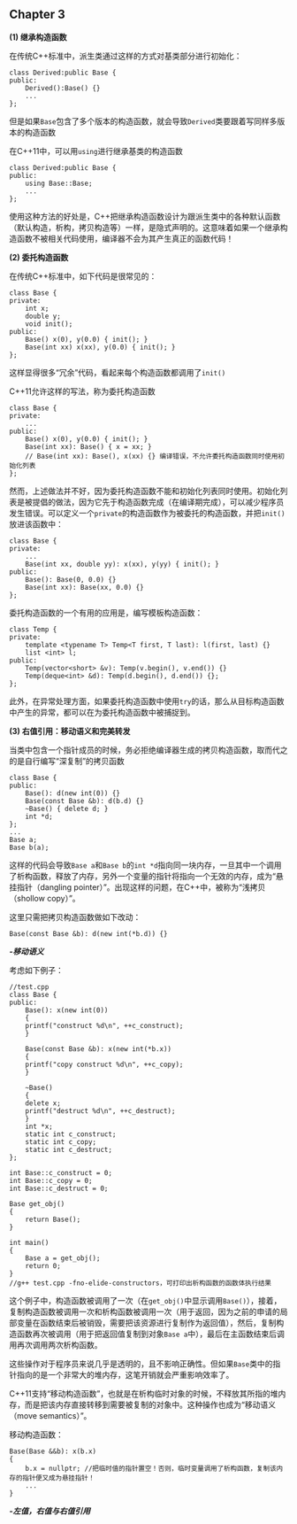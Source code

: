 ## Chapter 3

**(1) 继承构造函数**

在传统C++标准中，派生类通过这样的方式对基类部分进行初始化：

	class Derived:public Base {
	public:
		Derived():Base() {}
		...
	};

但是如果`Base`包含了多个版本的构造函数，就会导致`Derived`类要跟着写同样多版本的构造函数

在C++11中，可以用`using`进行继承基类的构造函数

	class Derived:public Base {
	public:
		using Base::Base;
		...
	};

使用这种方法的好处是，C++把继承构造函数设计为跟派生类中的各种默认函数（默认构造，析构，拷贝构造等）一样，是隐式声明的。这意味着如果一个继承构造函数不被相关代码使用，编译器不会为其产生真正的函数代码！

**(2) 委托构造函数**

在传统C++标准中，如下代码是很常见的：

	class Base {
	private:
		int x;
		double y;
		void init();
	public:
		Base() x(0), y(0.0) { init(); }
		Base(int xx) x(xx), y(0.0) { init(); }
	};

这样显得很多“冗余”代码，看起来每个构造函数都调用了`init()`

C++11允许这样的写法，称为委托构造函数

	class Base {
	private:
		...
	public:
		Base() x(0), y(0.0) { init(); }
		Base(int xx): Base() { x = xx; }
		// Base(int xx): Base(), x(xx) {} 编译错误，不允许委托构造函数同时使用初始化列表
	};

然而，上述做法并不好，因为委托构造函数不能和初始化列表同时使用。初始化列表是被提倡的做法，因为它先于构造函数完成（在编译期完成），可以减少程序员发生错误。可以定义一个`private`的构造函数作为被委托的构造函数，并把`init()`放进该函数中：

	class Base {
	private:
		...
		Base(int xx, double yy): x(xx), y(yy) { init(); }
	public:
		Base(): Base(0, 0.0) {}
		Base(int xx): Base(xx, 0.0) {}
	};

委托构造函数的一个有用的应用是，编写模板构造函数：

	class Temp {
	private:
		template <typename T> Temp<T first, T last): l(first, last) {}
		list <int> l;
	public:
		Temp(vector<short> &v): Temp(v.begin(), v.end()) {}
		Temp(deque<int> &d): Temp(d.begin(), d.end()) {};
	};

此外，在异常处理方面，如果委托构造函数中使用`try`的话，那么从目标构造函数中产生的异常，都可以在为委托构造函数中被捕捉到。

**(3) 右值引用：移动语义和完美转发**

当类中包含一个指针成员的时候，务必拒绝编译器生成的拷贝构造函数，取而代之的是自行编写“深复制”的拷贝函数

	class Base {
	public:
		Base(): d(new int(0)) {}
		Base(const Base &b): d(b.d) {}
		~Base() { delete d; }
		int *d;
	};
	...
	Base a;
	Base b(a);

这样的代码会导致`Base a`和`Base b`的`int *d`指向同一块内存，一旦其中一个调用了析构函数，释放了内存，另外一个变量的指针将指向一个无效的内存，成为“悬挂指针（dangling pointer）”。出现这样的问题，在C++中，被称为“浅拷贝（shollow copy）”。

这里只需把拷贝构造函数做如下改动：

	Base(const Base &b): d(new int(*b.d)) {}

***-移动语义***

考虑如下例子：

	//test.cpp
	class Base {
	public:
	    Base(): x(new int(0))
	    {
		printf("construct %d\n", ++c_construct);
	    }

	    Base(const Base &b): x(new int(*b.x))
	    {
		printf("copy construct %d\n", ++c_copy);
	    }

	    ~Base()
	    {
		delete x;
		printf("destruct %d\n", ++c_destruct);
	    }
	    int *x;
	    static int c_construct;
	    static int c_copy;
	    static int c_destruct;
	};

	int Base::c_construct = 0;
	int Base::c_copy = 0;
	int Base::c_destruct = 0;

	Base get_obj()
	{
	    return Base();
	}

	int main()
	{
	    Base a = get_obj();
	    return 0;
	}
	//g++ test.cpp -fno-elide-constructors，可打印出析构函数的函数体执行结果

这个例子中，构造函数被调用了一次（在`get_obj()`中显示调用`Base()`），接着，复制构造函数被调用一次和析构函数被调用一次（用于返回，因为之前的申请的局部变量在函数结束后被销毁，需要把该资源进行复制作为返回值），然后，复制构造函数再次被调用（用于把返回值复制到对象`Base a`中），最后在主函数结束后调用再次调用两次析构函数。

这些操作对于程序员来说几乎是透明的，且不影响正确性。但如果`Base`类中的指针指向的是一个非常大的堆内存，这笔开销就会严重影响效率了。

C++11支持“移动构造函数”，也就是在析构临时对象的时候，不释放其所指的堆内存，而是把该内存直接转移到需要被复制的对象中。这种操作也成为“移动语义（move semantics）”。

移动构造函数：

	Base(Base &&b): x(b.x) 
	{
		b.x = nullptr; //把临时值的指针置空！否则，临时变量调用了析构函数，复制该内存的指针便又成为悬挂指针！
		...
	}

***-左值，右值与右值引用***


	




